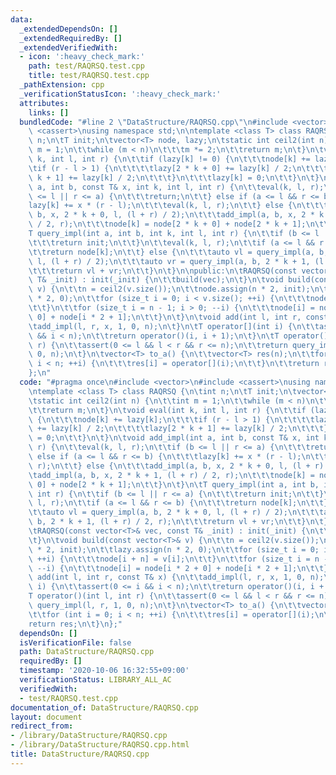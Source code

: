 ```yaml
---
data:
  _extendedDependsOn: []
  _extendedRequiredBy: []
  _extendedVerifiedWith:
  - icon: ':heavy_check_mark:'
    path: test/RAQRSQ.test.cpp
    title: test/RAQRSQ.test.cpp
  _pathExtension: cpp
  _verificationStatusIcon: ':heavy_check_mark:'
  attributes:
    links: []
  bundledCode: "#line 2 \"DataStructure/RAQRSQ.cpp\"\n#include <vector>\n#include\
    \ <cassert>\nusing namespace std;\n\ntemplate <class T> class RAQRSQ {\n\tint\
    \ n;\n\tT init;\n\tvector<T> node, lazy;\n\tstatic int ceil2(int n) {\n\t\tint\
    \ m = 1;\n\t\twhile (m < n)\n\t\t\tm *= 2;\n\t\treturn m;\n\t}\n\tvoid eval(int\
    \ k, int l, int r) {\n\t\tif (lazy[k] != 0) {\n\t\t\tnode[k] += lazy[k];\n\t\t\
    \tif (r - l > 1) {\n\t\t\t\tlazy[2 * k + 0] += lazy[k] / 2;\n\t\t\t\tlazy[2 *\
    \ k + 1] += lazy[k] / 2;\n\t\t\t}\n\t\t\tlazy[k] = 0;\n\t\t}\n\t}\n\tvoid add_impl(int\
    \ a, int b, const T& x, int k, int l, int r) {\n\t\teval(k, l, r);\n\t\tif (b\
    \ <= l || r <= a) {\n\t\t\treturn;\n\t\t} else if (a <= l && r <= b) {\n\t\t\t\
    lazy[k] += x * (r - l);\n\t\t\teval(k, l, r);\n\t\t} else {\n\t\t\tadd_impl(a,\
    \ b, x, 2 * k + 0, l, (l + r) / 2);\n\t\t\tadd_impl(a, b, x, 2 * k + 1, (l + r)\
    \ / 2, r);\n\t\t\tnode[k] = node[2 * k + 0] + node[2 * k + 1];\n\t\t}\n\t}\n\t\
    T query_impl(int a, int b, int k, int l, int r) {\n\t\tif (b <= l || r <= a) {\n\
    \t\t\treturn init;\n\t\t}\n\t\teval(k, l, r);\n\t\tif (a <= l && r <= b) {\n\t\
    \t\treturn node[k];\n\t\t} else {\n\t\t\tauto vl = query_impl(a, b, 2 * k + 0,\
    \ l, (l + r) / 2);\n\t\t\tauto vr = query_impl(a, b, 2 * k + 1, (l + r) / 2, r);\n\
    \t\t\treturn vl + vr;\n\t\t}\n\t}\n\npublic:\n\tRAQRSQ(const vector<T>& vec, const\
    \ T& _init) : init(_init) {\n\t\tbuild(vec);\n\t}\n\tvoid build(const vector<T>&\
    \ v) {\n\t\tn = ceil2(v.size());\n\t\tnode.assign(n * 2, init);\n\t\tlazy.assign(n\
    \ * 2, 0);\n\t\tfor (size_t i = 0; i < v.size(); ++i) {\n\t\t\tnode[i + n] = v[i];\n\
    \t\t}\n\t\tfor (size_t i = n - 1; i > 0; --i) {\n\t\t\tnode[i] = node[i * 2 +\
    \ 0] + node[i * 2 + 1];\n\t\t}\n\t}\n\tvoid add(int l, int r, const T& x) {\n\t\
    \tadd_impl(l, r, x, 1, 0, n);\n\t}\n\tT operator[](int i) {\n\t\tassert(0 <= i\
    \ && i < n);\n\t\treturn operator()(i, i + 1);\n\t}\n\tT operator()(int l, int\
    \ r) {\n\t\tassert(0 <= l && l < r && r <= n);\n\t\treturn query_impl(l, r, 1,\
    \ 0, n);\n\t}\n\tvector<T> to_a() {\n\t\tvector<T> res(n);\n\t\tfor (int i = 0;\
    \ i < n; ++i) {\n\t\t\tres[i] = operator[](i);\n\t\t}\n\t\treturn res;\n\t}\n\
    };\n"
  code: "#pragma once\n#include <vector>\n#include <cassert>\nusing namespace std;\n\
    \ntemplate <class T> class RAQRSQ {\n\tint n;\n\tT init;\n\tvector<T> node, lazy;\n\
    \tstatic int ceil2(int n) {\n\t\tint m = 1;\n\t\twhile (m < n)\n\t\t\tm *= 2;\n\
    \t\treturn m;\n\t}\n\tvoid eval(int k, int l, int r) {\n\t\tif (lazy[k] != 0)\
    \ {\n\t\t\tnode[k] += lazy[k];\n\t\t\tif (r - l > 1) {\n\t\t\t\tlazy[2 * k + 0]\
    \ += lazy[k] / 2;\n\t\t\t\tlazy[2 * k + 1] += lazy[k] / 2;\n\t\t\t}\n\t\t\tlazy[k]\
    \ = 0;\n\t\t}\n\t}\n\tvoid add_impl(int a, int b, const T& x, int k, int l, int\
    \ r) {\n\t\teval(k, l, r);\n\t\tif (b <= l || r <= a) {\n\t\t\treturn;\n\t\t}\
    \ else if (a <= l && r <= b) {\n\t\t\tlazy[k] += x * (r - l);\n\t\t\teval(k, l,\
    \ r);\n\t\t} else {\n\t\t\tadd_impl(a, b, x, 2 * k + 0, l, (l + r) / 2);\n\t\t\
    \tadd_impl(a, b, x, 2 * k + 1, (l + r) / 2, r);\n\t\t\tnode[k] = node[2 * k +\
    \ 0] + node[2 * k + 1];\n\t\t}\n\t}\n\tT query_impl(int a, int b, int k, int l,\
    \ int r) {\n\t\tif (b <= l || r <= a) {\n\t\t\treturn init;\n\t\t}\n\t\teval(k,\
    \ l, r);\n\t\tif (a <= l && r <= b) {\n\t\t\treturn node[k];\n\t\t} else {\n\t\
    \t\tauto vl = query_impl(a, b, 2 * k + 0, l, (l + r) / 2);\n\t\t\tauto vr = query_impl(a,\
    \ b, 2 * k + 1, (l + r) / 2, r);\n\t\t\treturn vl + vr;\n\t\t}\n\t}\n\npublic:\n\
    \tRAQRSQ(const vector<T>& vec, const T& _init) : init(_init) {\n\t\tbuild(vec);\n\
    \t}\n\tvoid build(const vector<T>& v) {\n\t\tn = ceil2(v.size());\n\t\tnode.assign(n\
    \ * 2, init);\n\t\tlazy.assign(n * 2, 0);\n\t\tfor (size_t i = 0; i < v.size();\
    \ ++i) {\n\t\t\tnode[i + n] = v[i];\n\t\t}\n\t\tfor (size_t i = n - 1; i > 0;\
    \ --i) {\n\t\t\tnode[i] = node[i * 2 + 0] + node[i * 2 + 1];\n\t\t}\n\t}\n\tvoid\
    \ add(int l, int r, const T& x) {\n\t\tadd_impl(l, r, x, 1, 0, n);\n\t}\n\tT operator[](int\
    \ i) {\n\t\tassert(0 <= i && i < n);\n\t\treturn operator()(i, i + 1);\n\t}\n\t\
    T operator()(int l, int r) {\n\t\tassert(0 <= l && l < r && r <= n);\n\t\treturn\
    \ query_impl(l, r, 1, 0, n);\n\t}\n\tvector<T> to_a() {\n\t\tvector<T> res(n);\n\
    \t\tfor (int i = 0; i < n; ++i) {\n\t\t\tres[i] = operator[](i);\n\t\t}\n\t\t\
    return res;\n\t}\n};"
  dependsOn: []
  isVerificationFile: false
  path: DataStructure/RAQRSQ.cpp
  requiredBy: []
  timestamp: '2020-10-06 16:32:55+09:00'
  verificationStatus: LIBRARY_ALL_AC
  verifiedWith:
  - test/RAQRSQ.test.cpp
documentation_of: DataStructure/RAQRSQ.cpp
layout: document
redirect_from:
- /library/DataStructure/RAQRSQ.cpp
- /library/DataStructure/RAQRSQ.cpp.html
title: DataStructure/RAQRSQ.cpp
---
```


